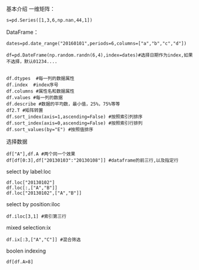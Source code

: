 基本介绍
一维矩阵：

    s=pd.Series([1,3,6,np.nan,44,1])

DataFrame：
    
    dates=pd.date_range("20160101",periods=6,columns=["a","b","c","d"])
    
    df=pd.DateFrame(np.random.randn(6,4),index=dates)#选择日期作为index,如果不选择，默认01234....
 
 
    df.dtypes  #每一列的数据属性
    df.index  #index序号
    df.columns #属性名和数据属性
    df.values #每一列的数据
    df.describe #数据的平均数，最小值，25%，75%等等
    df2.T #矩阵转置
    df.sort_index(axis=1,ascending=False) #按照索引列排序
    df.sort_index(axis=0,ascending=False) #按照索引行排列
    df.sort_values(by="E") #按照值排序

选择数据
    
    df["A"],df.A #两个同一个效果
    df[df[0:3],df["20130103":"20130108"]] #dataframe的前三行,以及指定行

select by label:loc
    
    df.loc["20130102"]
    df.loc[:,["A","B"]]
    df.loc["20130102",["A","B"]]

select by position:iloc
    
    df.iloc[3,1] #索引第三行

mixed selection:ix
    
    df.ix[:3,["A","C"]] #混合筛选

boolen indexing
    
    df[df.A>8]




